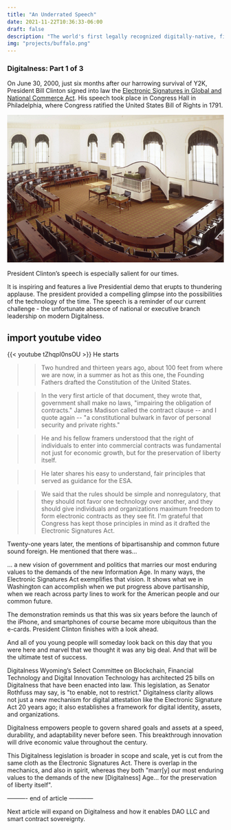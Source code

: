 ```yaml
---
title: "An Underrated Speech"
date: 2021-11-22T10:36:33-06:00
draft: false
description: "The world's first legally recognized digitally-native, final settlement equity & membership shares have been issued on the Telos blockchain. This DAO owns 35 acres of amazing land in WY."
img: "projects/buffalo.png"
---
```


### Digitalness: Part 1 of 3

On June 30, 2000, just six months after our harrowing survival of Y2K, President Bill Clinton signed into law the [Electronic Signatures in Global and National Commerce Act](https://uscode.house.gov/view.xhtml?req=granuleid%3AUSC-prelim-title15-chapter96&saved=%7CZ3JhbnVsZWlkOlVTQy1wcmVsaW0tdGl0bGUxNS1zZWN0aW9uNzAwMQ%3D%3D%7C%7C%7C0%7Cfalse%7Cprelim&edition=prelim). His speech took place in Congress Hall in Philadelphia, where Congress ratified the United States Bill of Rights in 1791.

![congress-hall](congress-hall.png)

President Clinton’s speech is especially salient for our times. 

It is inspiring and features a live Presidential demo that erupts to thundering applause. The president provided a compelling glimpse into the possibilities of the technology of the time. The speech is a reminder of our current challenge - the unfortunate absence of national or executive branch leadership on modern Digitalness. 

## import youtube video
 {{< youtube tZhqpl0nsOU >}}
He starts

>> Two hundred and thirteen years ago, about 100 feet from where we are now, in a summer as hot as this one, the Founding Fathers drafted the Constitution of the United States. 

>> In the very first article of that document, they wrote that, government shall make no laws, "impairing the obligation of contracts." James Madison called the contract clause -- and I quote again -- "a constitutional bulwark in favor of personal security and private rights." 

>> He and his fellow framers understood that the right of individuals to enter into commercial contracts was fundamental not just for economic growth, but for the preservation of liberty itself.

>> He later shares his easy to understand, fair principles that served as guidance for the ESA.

>> We said that the rules should be simple and nonregulatory, that they should not favor one technology over another, and they should give individuals and organizations maximum freedom to form electronic contracts as they see fit. I'm grateful that Congress has kept those principles in mind as it drafted the Electronic Signatures Act.

Twenty-one years later, the mentions of bipartisanship and common future sound foreign. He mentioned that there was...

… a new vision of government and politics that marries our most enduring values to the demands of the new Information Age. In many ways, the Electronic Signatures Act exemplifies that vision. It shows what we in Washington can accomplish when we put progress above partisanship, when we reach across party lines to work for the American people and our common future.

The demonstration reminds us that this was six years before the launch of the iPhone, and smartphones of course became more ubiquitous than the e-cards. President Clinton finishes with a look ahead. 

And all of you young people will someday look back on this day that you were here and marvel that we thought it was any big deal. And that will be the ultimate test of success.


Digitalness
Wyoming’s Select Committee on Blockchain, Financial Technology and Digital Innovation Technology has architected 25 bills on Digitalness that have been enacted into law. This legislation, as Senator Rothfuss may say, is "to enable, not to restrict."  Digitalness clarity allows not just a new mechanism for digital attestation like the Electronic Signature Act 20 years ago; it also establishes a framework for digital identity, assets, and organizations.  

Digitalness empowers people to govern shared goals and assets at a speed, durability, and adaptability never before seen. This breakthrough innovation will drive economic value throughout the century.

This Digitalness legislation is broader in scope and scale, yet is cut from the same cloth as the Electronic Signatures Act.  There is overlap in the mechanics, and also in spirit, whereas they both "marr[y] our most enduring values to the demands of the new [Digitalness] Age... for the preservation of liberty itself".

———-  end of article ————

Next article will expand on Digitalness and how it enables DAO LLC and smart contract sovereignty.
